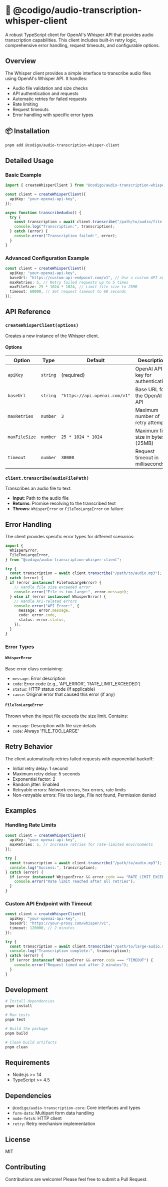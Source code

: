 # 🎤 @codigo/audio-transcription-whisper-client

A robust TypeScript client for OpenAI's Whisper API that provides audio transcription capabilities. This client includes built-in retry logic, comprehensive error handling, request timeouts, and configurable options.

## Overview

The Whisper client provides a simple interface to transcribe audio files using OpenAI's Whisper API. It handles:

- Audio file validation and size checks
- API authentication and requests
- Automatic retries for failed requests
- Rate limiting
- Request timeouts
- Error handling with specific error types

## 📦 Installation

```bash
pnpm add @codigo/audio-transcription-whisper-client
```

## Detailed Usage

### Basic Example

```typescript
import { createWhisperClient } from "@codigo/audio-transcription-whisper-client";

const client = createWhisperClient({
  apiKey: "your-openai-api-key",
});

async function transcribeAudio() {
  try {
    const transcription = await client.transcribe("/path/to/audio/file.mp3");
    console.log("Transcription:", transcription);
  } catch (error) {
    console.error("Transcription failed:", error);
  }
}
```

### Advanced Configuration Example

```typescript
const client = createWhisperClient({
  apiKey: "your-openai-api-key",
  baseUrl: "https://custom-api-endpoint.com/v1", // Use a custom API endpoint
  maxRetries: 5, // Retry failed requests up to 5 times
  maxFileSize: 25 * 1024 * 1024, // Limit file size to 25MB
  timeout: 60000, // Set request timeout to 60 seconds
});
```

## API Reference

### `createWhisperClient(options)`

Creates a new instance of the Whisper client.

#### Options

| Option        | Type     | Default                       | Description                       |
| ------------- | -------- | ----------------------------- | --------------------------------- |
| `apiKey`      | `string` | (required)                    | OpenAI API key for authentication |
| `baseUrl`     | `string` | `"https://api.openai.com/v1"` | Base URL for the OpenAI API       |
| `maxRetries`  | `number` | `3`                           | Maximum number of retry attempts  |
| `maxFileSize` | `number` | `25 * 1024 * 1024`            | Maximum file size in bytes (25MB) |
| `timeout`     | `number` | `30000`                       | Request timeout in milliseconds   |

### `client.transcribe(audioFilePath)`

Transcribes an audio file to text.

- **Input**: Path to the audio file
- **Returns**: Promise resolving to the transcribed text
- **Throws**: `WhisperError` or `FileTooLargeError` on failure

## Error Handling

The client provides specific error types for different scenarios:

```typescript
import {
  WhisperError,
  FileTooLargeError,
} from "@codigo/audio-transcription-whisper-client";

try {
  const transcription = await client.transcribe("/path/to/audio.mp3");
} catch (error) {
  if (error instanceof FileTooLargeError) {
    // Handle file size exceeded error
    console.error("File is too large:", error.message);
  } else if (error instanceof WhisperError) {
    // Handle API-related errors
    console.error("API Error:", {
      message: error.message,
      code: error.code,
      status: error.status,
    });
  }
}
```

### Error Types

#### `WhisperError`

Base error class containing:

- `message`: Error description
- `code`: Error code (e.g., 'API_ERROR', 'RATE_LIMIT_EXCEEDED')
- `status`: HTTP status code (if applicable)
- `cause`: Original error that caused this error (if any)

#### `FileTooLargeError`

Thrown when the input file exceeds the size limit. Contains:

- `message`: Description with file size details
- `code`: Always 'FILE_TOO_LARGE'

## Retry Behavior

The client automatically retries failed requests with exponential backoff:

- Initial retry delay: 1 second
- Maximum retry delay: 5 seconds
- Exponential factor: 2
- Random jitter: Enabled
- Retryable errors: Network errors, 5xx errors, rate limits
- Non-retryable errors: File too large, File not found, Permission denied

## Examples

### Handling Rate Limits

```typescript
const client = createWhisperClient({
  apiKey: "your-openai-api-key",
  maxRetries: 5, // Increase retries for rate-limited environments
});

try {
  const transcription = await client.transcribe("/path/to/audio.mp3");
  console.log("Success:", transcription);
} catch (error) {
  if (error instanceof WhisperError && error.code === "RATE_LIMIT_EXCEEDED") {
    console.error("Rate limit reached after all retries");
  }
}
```

### Custom API Endpoint with Timeout

```typescript
const client = createWhisperClient({
  apiKey: "your-openai-api-key",
  baseUrl: "https://your-proxy.com/whisper/v1",
  timeout: 120000, // 2 minutes
});

try {
  const transcription = await client.transcribe("/path/to/large-audio.mp3");
  console.log("Transcription complete:", transcription);
} catch (error) {
  if (error instanceof WhisperError && error.code === "TIMEOUT") {
    console.error("Request timed out after 2 minutes");
  }
}
```

## Development

```bash
# Install dependencies
pnpm install

# Run tests
pnpm test

# Build the package
pnpm build

# Clean build artifacts
pnpm clean
```

## Requirements

- Node.js >= 14
- TypeScript >= 4.5

## Dependencies

- `@codigo/audio-transcription-core`: Core interfaces and types
- `form-data`: Multipart form data handling
- `node-fetch`: HTTP client
- `retry`: Retry mechanism implementation

## License

MIT

## Contributing

Contributions are welcome! Please feel free to submit a Pull Request.
